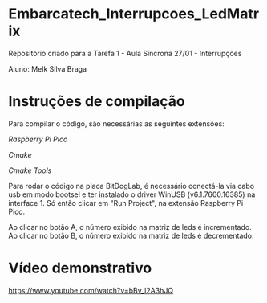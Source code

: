 # Embarcatech_Interrupcoes_LedMatrix
Repositório criado para a Tarefa 1 - Aula Síncrona 27/01 - Interrupções

Aluno: Melk Silva Braga

# Instruções de compilação

Para compilar o código, são necessárias as seguintes extensões: 

*Raspberry Pi Pico*

*Cmake*

*Cmake Tools*

Para rodar o código na placa BitDogLab, é necessário conectá-la via cabo usb em modo bootsel 
e ter instalado o driver WinUSB (v6.1.7600.16385) na interface 1. Só então clicar em "Run Project",
na extensão Raspberry Pi Pico.

Ao clicar no botão A, o número exibido na matriz de leds é incrementado.
Ao clicar no botão B, o número exibido na matriz de leds é decrementado.

# Vídeo demonstrativo
https://www.youtube.com/watch?v=bBv_l2A3hJQ
